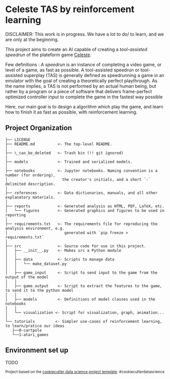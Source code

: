 Celeste TAS by reinforcement learning
==============================

DISCLAIMER: This work is in progress. We have a lot to do/ to learn, and we are only at the beginning. 

This project aims to create an AI capable of creating a *tool-assisted speedrun* of the plateform game [Celeste](http://www.celestegame.com/). 

Few definitions :
A *speedrun* is an instance of completing a video game, or level of a game, as fast as possible. 
A tool-assisted speedrun or tool-assisted superplay (TAS) is generally defined as speedrunning a game in an emulator with the goal of creating a theoretically perfect playthrough. As the name implies, a TAS is not performed by an actual human being, but rather by a program or a piece of software that delivers frame-perfect optimized controller input to complete the game in the fastest way possible

Here, our main goal is to design a algorithm which play the game, and learn how to finish it as fast as possible, with reinforcement learning.


 

Project Organization
------------

    ├── LICENSE
    ├── README.md          <- The top-level README.
    │
    ├── \_can_be_deleted   <- Trash bin (!! git ignored)
    |
    ├── models             <- Trained and serialized models.
    │                         
    ├── notebooks          <- Jupyter notebooks. Naming convention is a number (for ordering),
    │                        the creator's initials, and a short `-` delimited description.        
    |    
    ├── references         <- Data dictionaries, manuals, and all other explanatory materials.
    │
    ├── reports            <- Generated analysis as HTML, PDF, LaTeX, etc.
    │   └── figures        <- Generated graphics and figures to be used in reporting 
    │
    ├── requirements.txt   <- The requirements file for reproducing the analysis environment, e.g.
    │                         generated with `pip freeze > requirements.txt`
    │
    ├── src                <- Source code for use in this project.
    │   ├── __init__.py    <- Makes src a Python module
    │   │
    │   ├── data           <- Scripts to manage data
    │   │   └── make_dataset.py
    │   │
    │   ├── game_input     <- Script to send input to the game from the output of the model
    │   │
    │   ├── game_output    <- Script to extract the features to the game, to send it to the python model
    │   │
    │   ├── models         <- Definitions of model classes used in the notebooks 
    │   │
    │   └── visualization <- Script for visualization, graph, animation...
    │       
    └── tutorials         <- Simpler use-cases of reinforcement learning, to learn/pratice our ideas
       ├──0-cartpole                              
       └──1-atari_games

## Environment set up

TODO

<p><small>Project based on the <a target="_blank" href="http://git.equancy.io/tools/cookiecutter-data-science-project/">cookiecutter data science project template</a>. #cookiecutterdatascience</small></p>
